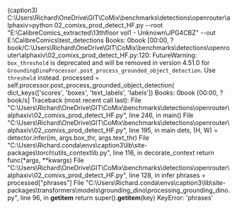 
(caption3) C:\Users\Richard\OneDrive\GIT\CoMix\benchmarks\detections\openrouter\alphaxiv>python 02_comixs_prod_detect_HF.py --root "E:\CalibreComics_extracted\13thfloor vol1 - Unknown\JPG4CBZ" --out E:\CalibreComics\test_detections
Books: 0book [00:00, ?book/C:\Users\Richard\OneDrive\GIT\CoMix\benchmarks\detections\openrouter\alphaxiv\02_comixs_prod_detect_HF.py:120: FutureWarning: `box_threshold` is deprecated and will be removed in version 4.51.0 for `GroundingDinoProcessor.post_process_grounded_object_detection`. Use `threshold` instead.
  processed = self.processor.post_process_grounded_object_detection(
dict_keys(['scores', 'boxes', 'text_labels', 'labels'])
Books: 0book [00:00, ?book/s]
Traceback (most recent call last):
  File "C:\Users\Richard\OneDrive\GIT\CoMix\benchmarks\detections\openrouter\alphaxiv\02_comixs_prod_detect_HF.py", line 246, in <module>
    main()
  File "C:\Users\Richard\OneDrive\GIT\CoMix\benchmarks\detections\openrouter\alphaxiv\02_comixs_prod_detect_HF.py", line 195, in main
    dets, (H, W) = detector.infer(im, args.box_thr, args.text_thr)
  File "C:\Users\Richard\.conda\envs\caption3\lib\site-packages\torch\utils\_contextlib.py", line 116, in decorate_context
    return func(*args, **kwargs)
  File "C:\Users\Richard\OneDrive\GIT\CoMix\benchmarks\detections\openrouter\alphaxiv\02_comixs_prod_detect_HF.py", line 128, in infer
    phrases = processed["phrases"]
  File "C:\Users\Richard\.conda\envs\caption3\lib\site-packages\transformers\models\grounding_dino\processing_grounding_dino.py", line 96, in __getitem__
    return super().__getitem__(key)
KeyError: 'phrases'